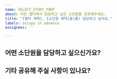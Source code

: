 ```yaml
---
name: SELECT_STUDY_PART
about: 이번 챕터에서 담당하고 싶은 소단원을 공유해주세요.
title: "{쳅터 제목}, {소단원 제목}을(를) 담당하고 싶어요."
labels: occupy in advance
assignees: ''

---
```


## 어떤 소단원을 담당하고 싶으신가요?

## 기타 공유해 주실 사항이 있나요?
